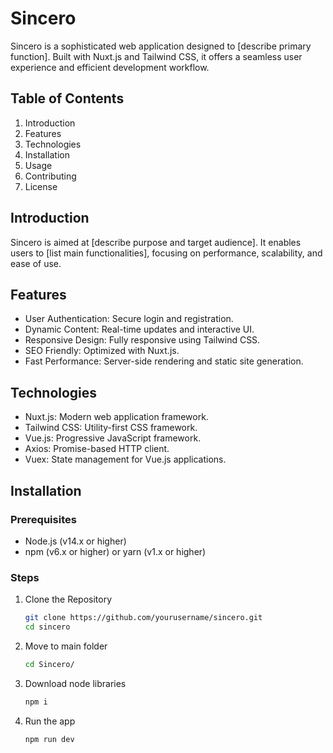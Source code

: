 # Sincero

Sincero is a sophisticated web application designed to [describe primary function]. Built with Nuxt.js and Tailwind CSS, it offers a seamless user experience and efficient development workflow.

## Table of Contents

1. Introduction
2. Features
3. Technologies
4. Installation
5. Usage
6. Contributing
7. License

## Introduction

Sincero is aimed at [describe purpose and target audience]. It enables users to [list main functionalities], focusing on performance, scalability, and ease of use.

## Features

- User Authentication: Secure login and registration.
- Dynamic Content: Real-time updates and interactive UI.
- Responsive Design: Fully responsive using Tailwind CSS.
- SEO Friendly: Optimized with Nuxt.js.
- Fast Performance: Server-side rendering and static site generation.

## Technologies

- Nuxt.js: Modern web application framework.
- Tailwind CSS: Utility-first CSS framework.
- Vue.js: Progressive JavaScript framework.
- Axios: Promise-based HTTP client.
- Vuex: State management for Vue.js applications.

## Installation

### Prerequisites

- Node.js (v14.x or higher)
- npm (v6.x or higher) or yarn (v1.x or higher)

### Steps

1. Clone the Repository

   ```bash
   git clone https://github.com/yourusername/sincero.git
   cd sincero

2. Move to main folder
   ```bash
   cd Sincero/

3. Download node libraries
   ```bash
   npm i

4. Run the app
   ```bash
   npm run dev

